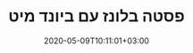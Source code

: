---
layout: recipe
date: 2020-05-09T10:11:01+03:00
draft: false    
title:  "פסטה בלונז עם ביונד מיט" # The title of your awesome recipe
image: beyond beef bolognese.png # Name of image in recipe bundle
imagecredit: 
sourceName: הרשת # Name of the source website
sourceURL: https://www.www.co.il/ # Actual URL of the recipe itself
category: מנה עיקרית # The type of meal or course your recipe is about. For example: "dinner", "entree", or "dessert".
cuisine: איטלקי
tags: # You don't have to have 3, feel free to have 10, 1, or none
  - קל להכנה
yield: 5
prepTime: 5
cookTime: 10

ingredients:
- 1 חבילת טחון של ביונד מיט
- 4 מקלות סלרי
- בצל לבן
- 2 גזר מגורר (לא חובה)
- פטריות (לא חובה)
- רסק עגבניות איטלקי
- 1 כף או יותר שמן זרעי ענבים
- אורגנו יבש
- מלח, פלפל לפי הטעם
- פסטה רגילה / או מזוקיני 
- פתיתי שמרי בירה / פרזמן (לא חובה) 

directions:

-  להפשיר את הביונד כמה שעות עד שרך
-  במחבת עמוקה עם מכסה 
-  לטגן בצל עד להשחמה
-  להוסיף ביונד (אפשר עם מזלג לפרק במחבת)
-  כשהביונד משנה צבע להוסיף את הסלרי ולהקפיץ 3 דקות
-  להוסיף את הפטריות והגזר המגורר
-  להוסיף את התלבינים
- להוסיף רסק עגבניות 
- להוסיף חצי כוס במידה וסמיך מידי
- לכסות 15 דקות  על אש קטנה
- להגיש עם פסטה / פסטה זוקיני לפחות פחמימה    
- להגיש עם פתיתי שמרי בירה
---